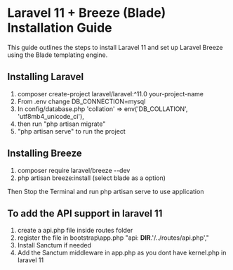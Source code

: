 # Laravel 11 + Breeze (Blade) Installation Guide
This guide outlines the steps to install Laravel 11 and set up Laravel Breeze using the Blade templating engine.

## Installing Laravel
1. composer create-project laravel/laravel:^11.0 your-project-name
2. From .env change DB_CONNECTION=mysql
3. In config/database.php 'collation' => env('DB_COLLATION', 'utf8mb4_unicode_ci'),
4. then run "php artisan migrate"
5. "php artisan serve" to run the project

## Installing Breeze
1. composer require laravel/breeze --dev
2. php artisan breeze:install (select blade as a option)

Then Stop the Terminal and run php artisan serve to use application

## To add the API support in laravel 11
1. create a api.php file inside routes folder
2. register the file in bootstrap\app.php "api: __DIR__.'/../routes/api.php',"
3. Install Sanctum if needed
4. Add the Sanctum middleware in app.php as you dont have kernel.php in laravel 11
